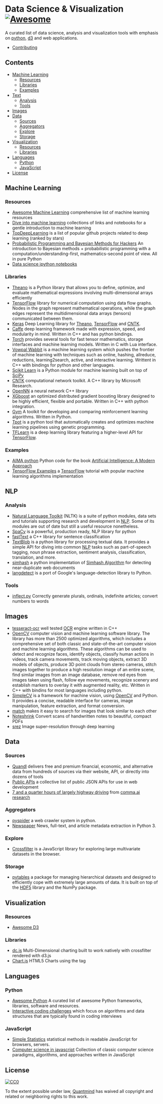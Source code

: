 # Data Science & Visualization [![Awesome](https://cdn.rawgit.com/sindresorhus/awesome/d7305f38d29fed78fa85652e3a63e154dd8e8829/media/badge.svg)](https://github.com/sindresorhus/awesome)


A curated list of data science, analysis and visualization tools with emphasis on [python][], [d3][] and web applications.

* [Contributing](https://github.com/quantmind/awesome-data-science-viz/blob/master/contributing.md)

## Contents

<!-- START doctoc generated TOC please keep comment here to allow auto update -->
<!-- DON'T EDIT THIS SECTION, INSTEAD RE-RUN doctoc TO UPDATE -->


- [Machine Learning](#machine-learning)
  - [Resources](#resources)
  - [Libraries](#libraries)
  - [Examples](#examples)
- [Text](#text)
  - [Analysis](#analysis)
  - [Tools](#tools)
- [Images](#images)
- [Data](#data)
  - [Sources](#sources)
  - [Aggregators](#aggregators)
  - [Explore](#explore)
  - [Storage](#storage)
- [Visualization](#visualization)
  - [Resources](#resources-1)
  - [Libraries](#libraries-1)
- [Languages](#languages)
  - [Python](#python)
  - [JavaScript](#javascript)
- [License](#license)

<!-- END doctoc generated TOC please keep comment here to allow auto update -->

## Machine Learning

### Resources

* [Awesome Machine Learning](https://github.com/josephmisiti/awesome-machine-learning) comprehensive list of machine learning resources
* [Dive into machine learning](https://github.com/hangtwenty/dive-into-machine-learning) collections of links and notebooks for a gentle introduction to machine learning
* [TopDeepLearning](https://github.com/aymericdamien/TopDeepLearning) is a list of popular github projects related to deep learning (ranked by stars)
* [Probabilistic Programming and Bayesian Methods for Hackers](https://github.com/CamDavidsonPilon/Probabilistic-Programming-and-Bayesian-Methods-for-Hackers) An introduction to Bayesian methods + probabilistic programming with a computation/understanding-first, mathematics-second point of view. All in pure Python
* [Data science ipython notebooks](https://github.com/donnemartin/data-science-ipython-notebooks)

### Libraries

* [Theano][] is a Python library that allows you to define, optimize, and evaluate mathematical expressions involving multi-dimensional arrays efficiently
* [TensorFlow][] library for numerical computation using data flow graphs. Nodes in the graph represent mathematical operations, while the graph edges represent the multidimensional data arrays (tensors) communicated between them.
* [Keras](https://github.com/fchollet/keras) Deep Learning library for [Theano][], [TensorFlow][] and [CNTK][].
* [Caffe](https://github.com/BVLC/caffe) deep learning framework made with expression, speed, and modularity in mind. Written in C++ and has python bindings.
* [Torch](https://github.com/torch/torch7) provides several tools for fast tensor mathematics, storage interfaces and machine learning models. Written in C with Lua interface.
* [Vowpal Wabbit](https://github.com/JohnLangford/vowpal_wabbit) is a machine learning system which pushes the frontier of machine learning with techniques such as online, hashing, allreduce, reductions, learning2search, active, and interactive learning. Writtent in C++ with bindings for python and other languages.
* [Scikit Learn](https://github.com/scikit-learn/scikit-learn) is a Python module for machine learning built on top of [SciPy](https://www.scipy.org/)
* [CNTK][] computational network toolkit. A C++ library by Microsoft Research.
* [OpenNN](https://github.com/Artelnics/OpenNN) a neural network C++ library
* [XGboost](https://github.com/dmlc/xgboost) an optimized distributed gradient boosting library designed to be highly efficient, flexible and portable. Written in C++ with python integration.
* [Gym](https://github.com/openai/gym) A toolkit for developing and comparing reinforcement learning algorithms. Written in Python.
* [Tpot](https://github.com/rhiever/tpot) is a python tool that automatically creates and optimizes machine learning pipelines using genetic programming.
* [TFLearn](https://github.com/tflearn/tflearn) is a deep learning library featuring a higher-level API for [TensorFlow][].

### Examples

* [AIMA python](https://github.com/aimacode/aima-python) Python code for the book [Artificial Intelligence: A Modern Approach](https://www.amazon.co.uk/Artificial-Intelligence-Approach-Stuart-Russell/dp/1292153962)
* [TensorFlow Examples](https://github.com/aymericdamien/TensorFlow-Examples) a [TensorFlow][] tutorial with popular machine learning algorithms implementation

## NLP

### Analysis

* [Natural Language Toolkit](https://github.com/nltk/nltk) (NLTK) is a suite of python modules, data sets and tutorials supporting research and development in [NLP][]. Some of its modules are out of date but still a useful resource nonetheless.
* [SpaCy](https://github.com/spacy-io/spaCy) is a powerful, production ready, NLP library for python
* [fastText](https://github.com/facebookresearch/fastText) a C++ library for sentence classification
* [TextBlob](https://github.com/sloria/TextBlob) is a python library for processing textual data. It provides a simple API for diving into common [NLP][] tasks such as part-of-speech tagging, noun phrase extraction, sentiment analysis, classification, translation, and more.
* [simhash](https://github.com/leonsim/simhash) a python implementation of [Simhash Algorithm](http://www.wwwconference.org/www2007/papers/paper215.pdf) for detecting near-duplicate web documents
* [langdetect](https://github.com/Mimino666/langdetect) is a port of Google's language-detection library to Python.

### Tools

* [inflect.py](https://github.com/pwdyson/inflect.py) Correctly generate plurals, ordinals, indefinite articles; convert numbers to words

## Images

* [tesseract-ocr][] well tested [OCR][] engine written in C++
* [OpenCV][] computer vision and machine learning software library. The library has more than 2500 optimized algorithms, which includes a comprehensive set of both classic and state-of-the-art computer vision and machine learning algorithms. These algorithms can be used to detect and recognize faces, identify objects, classify human actions in videos, track camera movements, track moving objects, extract 3D models of objects, produce 3D point clouds from stereo cameras, stitch images together to produce a high resolution image of an entire scene, find similar images from an image database, remove red eyes from images taken using flash, follow eye movements, recognize scenery and establish markers to overlay it with augmented reality, etc. Written in C++ with bindins for most languages including python.
* [SimpleCV](https://github.com/sightmachine/SimpleCV) is a framework for machine vision, using [OpenCV][] and Python. It provides a concise, readable interface for cameras, image manipulation, feature extraction, and format conversion.
* [match](https://github.com/usepavlov/match) makes it easy to search for images that look similar to each other
* [Noteshrink](https://github.com/mzucker/noteshrink) Convert scans of handwritten notes to beautiful, compact PDFs
* [srez](https://github.com/david-gpu/srez) Image super-resolution through deep learning

## Data

### Sources

* [Quandl](https://www.quandl.com/) delivers free and premium financial, economic, and alternative data from hundreds of sources
via their website, API, or directly into dozens of tools
* [Public APIs](https://github.com/toddmotto/public-apis) a collective list of public JSON APIs for use in web development
* [7 and a quarter hours of largely highway driving](https://github.com/commaai/research) from [comma.ai research](http://comma.ai/)

### Aggregators

* [pyspider](https://github.com/binux/pyspider) a web crawler system in python.
* [Newspaper](https://github.com/codelucas/newspaper) News, full-text, and article metadata extraction in Python 3.

### Explore

* [Crossfilter](https://github.com/square/crossfilter) is a JavaScript library for exploring large multivariate datasets in the browser.

### Storage

* [pytables](https://github.com/PyTables/PyTables) a package for managing hierarchical datasets and designed to efficiently cope with extremely large amounts of data. It is built on top of the [HDF5][] library and the NumPy package.


## Visualization

### Resources

* [Awesome D3](https://github.com/wbkd/awesome-d3)

### Libraries

* [dc.js](https://github.com/dc-js/dc.js) Multi-Dimensional charting built to work natively with crossfilter rendered with d3.js
* [Chart.js](https://github.com/chartjs/Chart.js) HTML5 Charts using the <canvas> tag

## Languages

### Python

* [Awesome Python](https://github.com/vinta/awesome-python) A curated list of awesome Python frameworks, libraries, software and resources.
* [Interactive coding challenges](https://github.com/donnemartin/interactive-coding-challenges) which focus on algorithms and data structures that are typically found in coding interviews

### JavaScript

* [Simple Statistics](http://simplestatistics.org/) statistical methods in readable JavaScript for browsers, servers.
* [Computer science in javascript](https://github.com/nzakas/computer-science-in-javascript) Collection of classic computer science paradigms, algorithms, and approaches written in JavaScript

## License

[![CC0](http://mirrors.creativecommons.org/presskit/buttons/88x31/svg/cc-zero.svg)](https://creativecommons.org/publicdomain/zero/1.0/)

To the extent possible under law, [Quantmind](http://quantmind.com) has waived all copyright and related or neighboring rights to this work.

[d3]: https://github.com/d3
[HDF5]: https://www.hdfgroup.org/HDF5/
[NLP]: https://en.wikipedia.org/wiki/Natural_language_processing
[OCR]: https://en.wikipedia.org/wiki/Optical_character_recognition
[OpenCV]: https://github.com/opencv/opencv
[python]: https://www.python.org/
[TensorFlow]: https://github.com/tensorflow/tensorflow
[Theano]: https://github.com/Theano/Theano
[tesseract-ocr]: https://github.com/tesseract-ocr/tesseract
[CNTK]: https://github.com/Microsoft/CNTK
